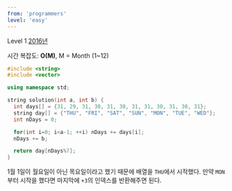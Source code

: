 ```yaml
---
from: 'programmers'
level: 'easy'
---
```


Level 1 [2016년](https://programmers.co.kr/learn/courses/30/lessons/12901)

시간 복잡도: **O(M)**, M = Month (1~12)

```cpp
#include <string>
#include <vector>

using namespace std;

string solution(int a, int b) {
  int days[] = {31, 29, 31, 30, 31, 30, 31, 31, 30, 31, 30, 31};
  string day[] = {"THU", "FRI", "SAT", "SUN", "MON", "TUE", "WED"};
  int nDays = 0;

  for(int i=0; i<a-1; ++i) nDays += days[i];
  nDays += b;

  return day[nDays%7];
}
```

1월 1일이 월요일이 아닌 목요일이라고 했기 때문에 배열을 `THU`에서 시작했다. 만약 `MON`부터 시작을 했다면 마지막에 `+3`의 인덱스를 반환해주면 된다.